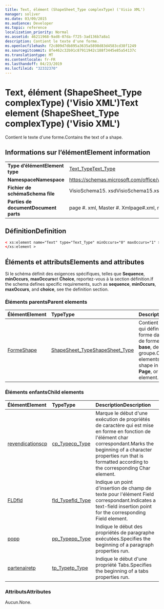 ```yaml
---
title: Text, élément (ShapeSheet_Type complexType) ('Visio XML')
manager: soliver
ms.date: 03/09/2015
ms.audience: Developer
ms.topic: reference
localization_priority: Normal
ms.assetid: 46211968-9ad8-07da-f725-3ad136b7a8a1
description: Contient le texte d'une forme.
ms.openlocfilehash: f2c809d7db895a3635a5898d83d4583cd38f1249
ms.sourcegitcommit: 8fe462c32b91c87911942c188f3445e85a54137c
ms.translationtype: MT
ms.contentlocale: fr-FR
ms.lasthandoff: 04/23/2019
ms.locfileid: "32332370"
---
```

# <a name="text-element-shapesheettype-complextype-visio-xml"></a><span data-ttu-id="b2a4e-103">Text, élément (ShapeSheet_Type complexType) ('Visio XML')</span><span class="sxs-lookup"><span data-stu-id="b2a4e-103">Text element (ShapeSheet_Type complexType) ('Visio XML')</span></span>

<span data-ttu-id="b2a4e-104">Contient le texte d'une forme.</span><span class="sxs-lookup"><span data-stu-id="b2a4e-104">Contains the text of a shape.</span></span>
  
## <a name="element-information"></a><span data-ttu-id="b2a4e-105">Informations sur l’élément</span><span class="sxs-lookup"><span data-stu-id="b2a4e-105">Element information</span></span>

|||
|:-----|:-----|
|<span data-ttu-id="b2a4e-106">**Type d’élément**</span><span class="sxs-lookup"><span data-stu-id="b2a4e-106">**Element type**</span></span> <br/> |[<span data-ttu-id="b2a4e-107">Text_Type</span><span class="sxs-lookup"><span data-stu-id="b2a4e-107">Text_Type</span></span>](text_type-complextypevisio-xml.md) <br/> |
|<span data-ttu-id="b2a4e-108">**Namespace**</span><span class="sxs-lookup"><span data-stu-id="b2a4e-108">**Namespace**</span></span> <br/> |https://schemas.microsoft.com/office/visio/2012/main  <br/> |
|<span data-ttu-id="b2a4e-109">**Fichier de schéma**</span><span class="sxs-lookup"><span data-stu-id="b2a4e-109">**Schema file**</span></span> <br/> |<span data-ttu-id="b2a4e-110">VisioSchema15. xsd</span><span class="sxs-lookup"><span data-stu-id="b2a4e-110">VisioSchema15.xsd</span></span>  <br/> |
|<span data-ttu-id="b2a4e-111">**Parties de document**</span><span class="sxs-lookup"><span data-stu-id="b2a4e-111">**Document parts**</span></span> <br/> |<span data-ttu-id="b2a4e-112">page #. xml, Master #. Xml</span><span class="sxs-lookup"><span data-stu-id="b2a4e-112">page#.xml, master#.xml</span></span>  <br/> |
   
## <a name="definition"></a><span data-ttu-id="b2a4e-113">Définition</span><span class="sxs-lookup"><span data-stu-id="b2a4e-113">Definition</span></span>

```XML
< xs:element name="Text" type="Text_Type" minOccurs="0" maxOccurs="1" >
</xs:element >
```

## <a name="elements-and-attributes"></a><span data-ttu-id="b2a4e-114">Éléments et attributs</span><span class="sxs-lookup"><span data-stu-id="b2a4e-114">Elements and attributes</span></span>

<span data-ttu-id="b2a4e-115">Si le schéma définit des exigences spécifiques, telles que **Sequence**, **minOccurs**, **maxOccurs**et **Choice**, reportez-vous à la section définition.</span><span class="sxs-lookup"><span data-stu-id="b2a4e-115">If the schema defines specific requirements, such as **sequence**, **minOccurs**, **maxOccurs**, and **choice**, see the definition section.</span></span> 
  
### <a name="parent-elements"></a><span data-ttu-id="b2a4e-116">Éléments parents</span><span class="sxs-lookup"><span data-stu-id="b2a4e-116">Parent elements</span></span>

|<span data-ttu-id="b2a4e-117">**Élément**</span><span class="sxs-lookup"><span data-stu-id="b2a4e-117">**Element**</span></span>|<span data-ttu-id="b2a4e-118">**Type**</span><span class="sxs-lookup"><span data-stu-id="b2a4e-118">**Type**</span></span>|<span data-ttu-id="b2a4e-119">**Description**</span><span class="sxs-lookup"><span data-stu-id="b2a4e-119">**Description**</span></span>|
|:-----|:-----|:-----|
|[<span data-ttu-id="b2a4e-120">Forme</span><span class="sxs-lookup"><span data-stu-id="b2a4e-120">Shape</span></span>](shape-element-shapes_type-complextypevisio-xml.md) <br/> |[<span data-ttu-id="b2a4e-121">ShapeSheet_Type</span><span class="sxs-lookup"><span data-stu-id="b2a4e-121">ShapeSheet_Type</span></span>](shapesheet_type-complextypevisio-xml.md) <br/> |<span data-ttu-id="b2a4e-122">Contient des éléments qui définissent une forme dans un élément de forme de forme de **base**, de **page**ou de groupe.</span><span class="sxs-lookup"><span data-stu-id="b2a4e-122">Contains elements that define a shape in a **Master**, **Page**, or group shape element.</span></span>  <br/> |
   
### <a name="child-elements"></a><span data-ttu-id="b2a4e-123">Éléments enfants</span><span class="sxs-lookup"><span data-stu-id="b2a4e-123">Child elements</span></span>

|<span data-ttu-id="b2a4e-124">**Élément**</span><span class="sxs-lookup"><span data-stu-id="b2a4e-124">**Element**</span></span>|<span data-ttu-id="b2a4e-125">**Type**</span><span class="sxs-lookup"><span data-stu-id="b2a4e-125">**Type**</span></span>|<span data-ttu-id="b2a4e-126">**Description**</span><span class="sxs-lookup"><span data-stu-id="b2a4e-126">**Description**</span></span>|
|:-----|:-----|:-----|
|[<span data-ttu-id="b2a4e-127">revendications</span><span class="sxs-lookup"><span data-stu-id="b2a4e-127">cp</span></span>](cp-element-text_type-complextypevisio-xml.md) <br/> |[<span data-ttu-id="b2a4e-128">cp_Type</span><span class="sxs-lookup"><span data-stu-id="b2a4e-128">cp_Type</span></span>](cp_type-complextypevisio-xml.md) <br/> |<span data-ttu-id="b2a4e-129">Marque le début d'une exécution de propriétés de caractère qui est mise en forme en fonction de l'élément char correspondant.</span><span class="sxs-lookup"><span data-stu-id="b2a4e-129">Marks the beginning of a character properties run that is formatted according to the corresponding Char element.</span></span>  <br/> |
|[<span data-ttu-id="b2a4e-130">FLD</span><span class="sxs-lookup"><span data-stu-id="b2a4e-130">fld</span></span>](fld-element-text_type-complextypevisio-xml.md) <br/> |[<span data-ttu-id="b2a4e-131">fld_Type</span><span class="sxs-lookup"><span data-stu-id="b2a4e-131">fld_Type</span></span>](fld_type-complextypevisio-xml.md) <br/> |<span data-ttu-id="b2a4e-132">Indique un point d'insertion de champ de texte pour l'élément Field correspondant.</span><span class="sxs-lookup"><span data-stu-id="b2a4e-132">Indicates a text-field insertion point for the corresponding Field element.</span></span>  <br/> |
|[<span data-ttu-id="b2a4e-133">po</span><span class="sxs-lookup"><span data-stu-id="b2a4e-133">pp</span></span>](pp-element-text_type-complextypevisio-xml.md) <br/> |[<span data-ttu-id="b2a4e-134">pp_Type</span><span class="sxs-lookup"><span data-stu-id="b2a4e-134">pp_Type</span></span>](pp_type-complextypevisio-xml.md) <br/> |<span data-ttu-id="b2a4e-135">Indique le début des propriétés de paragraphe exécutées.</span><span class="sxs-lookup"><span data-stu-id="b2a4e-135">Specifies the beginning of a paragraph properties run.</span></span>  <br/> |
|[<span data-ttu-id="b2a4e-136">partenaire</span><span class="sxs-lookup"><span data-stu-id="b2a4e-136">tp</span></span>](tp-element-text_type-complextypevisio-xml.md) <br/> |[<span data-ttu-id="b2a4e-137">tp_Type</span><span class="sxs-lookup"><span data-stu-id="b2a4e-137">tp_Type</span></span>](tp_type-complextypevisio-xml.md) <br/> |<span data-ttu-id="b2a4e-138">Indique le début d'une propriété Tabs.</span><span class="sxs-lookup"><span data-stu-id="b2a4e-138">Specifies the beginning of a tabs properties run.</span></span>  <br/> |
   
### <a name="attributes"></a><span data-ttu-id="b2a4e-139">Attributs</span><span class="sxs-lookup"><span data-stu-id="b2a4e-139">Attributes</span></span>

<span data-ttu-id="b2a4e-140">Aucun.</span><span class="sxs-lookup"><span data-stu-id="b2a4e-140">None.</span></span>
  


